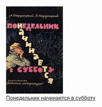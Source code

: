 ![](Понедельник%20начинается%20в%20субботу.jpg)  
[Понедельник начинается в субботу](Понедельник%20начинается%20в%20субботу.txt)
